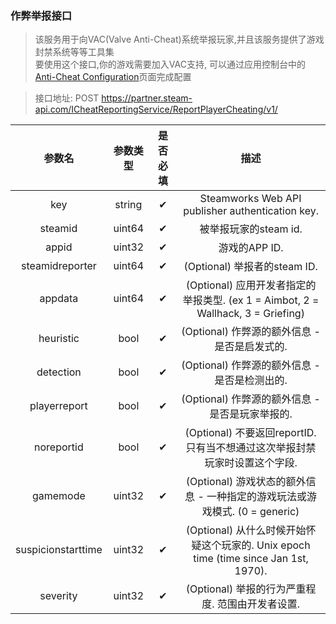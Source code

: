 ### 作弊举报接口
> 该服务用于向VAC(Valve Anti-Cheat)系统举报玩家,并且该服务提供了游戏封禁系统等等工具集  
  要使用这个接口,你的游戏需要加入VAC支持, 可以通过应用控制台中的[Anti-Cheat Configuration](https://partner.steamgames.com/apps/vac/)页面完成配置

> 接口地址: POST https://partner.steam-api.com/ICheatReportingService/ReportPlayerCheating/v1/

| 参数名 | 参数类型 | 是否必填 | 描述 |
|:---:|:---:|:---:|:---:|
|key	|string	|✔	|Steamworks Web API publisher authentication key.
|steamid	|uint64	|✔|	被举报玩家的steam id.
|appid	|uint32	|✔	|游戏的APP ID.
|steamidreporter|	uint64|	✔	|(Optional) 举报者的steam ID.
|appdata|	uint64	|✔|	(Optional) 应用开发者指定的举报类型. (ex 1 = Aimbot, 2 = Wallhack, 3 = Griefing)
|heuristic	|bool	|✔	|(Optional) 作弊源的额外信息 - 是否是启发式的.
|detection|	bool	|✔|	(Optional) 作弊源的额外信息 - 是否是检测出的.
|playerreport	|bool	|✔|	(Optional) 作弊源的额外信息 - 是否是玩家举报的.
|noreportid|	bool	|✔|	(Optional) 不要返回reportID. 只有当不想通过这次举报封禁玩家时设置这个字段.
|gamemode	|uint32	|✔|	(Optional) 游戏状态的额外信息 - 一种指定的游戏玩法或游戏模式. (0 = generic)
|suspicionstarttime|	uint32	|✔|	(Optional) 从什么时候开始怀疑这个玩家的. Unix epoch time (time since Jan 1st, 1970).
|severity|	uint32	|✔|	(Optional) 举报的行为严重程度. 范围由开发者设置.
